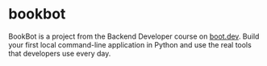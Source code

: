 # bookbot

BookBot is a project from the Backend Developer course on [boot.dev](https://www.boot.dev).
Build your first local command-line application in Python and use the real tools that developers use every day.
